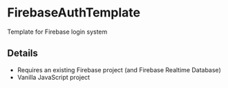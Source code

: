 # FirebaseAuthTemplate
Template for Firebase login system


## Details
<ul>
  <li>Requires an existing Firebase project (and Firebase Realtime Database)
</li>
  <li>Vanilla JavaScript project </li>
</ul> 

